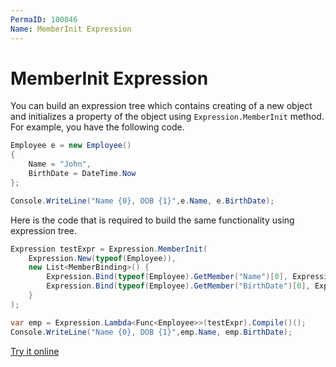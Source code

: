 ```yaml
---
PermaID: 100046
Name: MemberInit Expression
---
```


# MemberInit Expression

You can build an expression tree which contains creating of a new object and initializes a property of the object using `Expression.MemberInit` method. For example, you have the following code.

```csharp
Employee e = new Employee()
{
    Name = "John",
    BirthDate = DateTime.Now
};

Console.WriteLine("Name {0}, DOB {1}",e.Name, e.BirthDate);
```

Here is the code that is required to build the same functionality using expression tree. 

```csharp
Expression testExpr = Expression.MemberInit(
    Expression.New(typeof(Employee)),
    new List<MemberBinding>() {
        Expression.Bind(typeof(Employee).GetMember("Name")[0], Expression.Constant("John")),
        Expression.Bind(typeof(Employee).GetMember("BirthDate")[0], Expression.Constant(DateTime.Now))
    }
);

var emp = Expression.Lambda<Func<Employee>>(testExpr).Compile()();
Console.WriteLine("Name {0}, DOB {1}",emp.Name, emp.BirthDate);
```

[Try it online](https://dotnetfiddle.net/FrLceJ)
